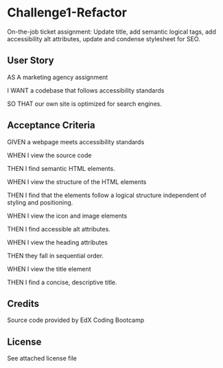 # Challenge1-Refactor

On-the-job ticket assignment: Update title, add semantic logical tags, add accessibility alt attributes, update and condense stylesheet for SEO.

## User Story

AS A marketing agency assignment

I WANT a codebase that follows accessibility standards

SO THAT our own site is optimized for search engines.

## Acceptance Criteria

GIVEN a webpage meets accessibility standards

WHEN I view the source code

THEN I find semantic HTML elements.

WHEN I view the structure of the HTML elements

THEN I find that the elements follow a logical structure independent of styling and positioning.

WHEN I view the icon and image elements

THEN I find accessible alt attributes.

WHEN I view the heading attributes

THEN they fall in sequential order.

WHEN I view the title element

THEN I find a concise, descriptive title.

## Credits

Source code provided by EdX Coding Bootcamp

## License

See attached license file
